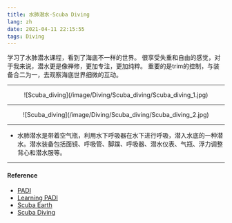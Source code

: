 ```yaml
---
title: 水肺潜水-Scuba Diving
lang: zh
date: 2021-04-11 22:15:55
tags: Diving
---
```


学习了水肺潜水课程，看到了海底不一样的世界。
很享受失重和自由的感觉，对于我来说，潜水更是像禅修，更加专注，更加纯粹。
重要的是trim的控制，与装备合二为一，去观察海底世界细微的互动。

----------------------------------------

<center>![Scuba_diving](/image/Diving/Scuba_diving/Scuba_diving_1.jpg)</center>

----------------------------------------

<center>![Scuba_diving](/image/Diving/Scuba_diving/Scuba_diving_2.jpg)</center>

----------------------------------------

* 水肺潜水是带着空气瓶，利用水下呼吸器在水下进行呼吸，潜入水底的一种潜水。潜水装备包括面镜、呼吸管、脚蹼、呼吸器、潜水仪表、气瓶、浮力调整背心和潜水服等。

----------------------------------------

#### Reference

- [PADI](https://www.padi.com/ "Title") 
- [Learning PADI](https://learning.padi.com/training/dashboard "Title")
- [Scuba Earth](https://www.scubaearth.com/ "Title")
- [Scuba Diving](https://www.scubadiving.com/ "Title")